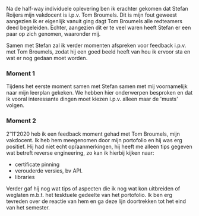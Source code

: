 Na de half-way individuele oplevering ben ik erachter gekomen dat Stefan Roijers mijn vakdocent is i.p.v. Tom Broumels.
Dit is mijn fout geweest aangezien ik er eigenlijk vanuit ging dagt Tom Broumels alle redteamers deed begeleiden. Echter, aangezien dit er te veel waren
heeft Stefan er een paar op zich genomen, waaronder mij. 

Samen met Stefan zal ik verder momenten afspreken voor feedback i.p.v. met Tom Broumels, zodat hij een goed beeld heeft van hou ik ervoor sta en wat er nog gedaan moet worden.

### Moment 1
Tijdens het eerste moment samen met Stefan samen met mij voornamelijk naar mijn leerplan gekeken.
We hebben hier onderwerpen besproken en dat ik vooral interessante dingen moet kiezen i.p.v. alleen maar de 'musts' volgen.

### Moment 2
2'11'2020 heb ik een feedback moment gehad met Tom Broumels, mijn vakdocent. Ik heb hem meegenomen door mijn portofolio en hij
was erg positief. Hij had niet echt op/aanmerkingen, hij heeft me alleen tips gegeven wat betreft reverse engineering, zo kan ik hierbij kijken naar:
- certificate pinning
- verouderde versies, bv API.
- libraries

Verder gaf hij nog wat tips of aspecten die ik nog wat kon uitbreiden of weglaten m.b.t. het tesktuele gedeelte van het portofolio. Ik ben erg
tevreden over de reactie van hem en ga deze lijn doortrekken tot het eind van het semester.

